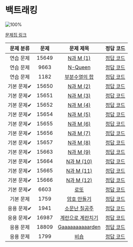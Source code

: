 # 백트래킹

![100%](https://progress-bar.xyz/20/?scale=20&title=progress&width=500&color=babaca&suffix=/20)

[문제집 링크](https://www.acmicpc.net/workbook/view/7315)

| 문제 분류 | 문제 | 문제 제목 | 정답 코드 |
| :--: | :--: | :--: | :--: |
| 연습 문제 | 15649 | [N과 M (1)](https://www.acmicpc.net/problem/15649) | [정답 코드](/Users/jeongjaeyoon/Documents/GitHub/algorithm/Backkingdog/0x0C/15649.cpp) |
| 연습 문제 | 9663 | [N-Queen](https://www.acmicpc.net/problem/9663) | [정답 코드](/Users/jeongjaeyoon/Documents/GitHub/algorithm/Backkingdog/0x0C/9663.cpp) |
| 연습 문제 | 1182 | [부분수열의 합](https://www.acmicpc.net/problem/1182) | [정답 코드](/Users/jeongjaeyoon/Documents/GitHub/algorithm/Backkingdog/0x0C/1182.cpp) |
| 기본 문제✔ | 15650 | [N과 M (2)](https://www.acmicpc.net/problem/15650) | [정답 코드](/Users/jeongjaeyoon/Documents/GitHub/algorithm/Backkingdog/0x0C/15650.cpp) |
| 기본 문제✔ | 15651 | [N과 M (3)](https://www.acmicpc.net/problem/15651) | [정답 코드](/Users/jeongjaeyoon/Documents/GitHub/algorithm/Backkingdog/0x0C/15651.cpp) |
| 기본 문제✔ | 15652 | [N과 M (4)](https://www.acmicpc.net/problem/15652) | [정답 코드](/Users/jeongjaeyoon/Documents/GitHub/algorithm/Backkingdog/0x0C/15652.cpp) |
| 기본 문제✔ | 15654 | [N과 M (5)](https://www.acmicpc.net/problem/15654) | [정답 코드](/Users/jeongjaeyoon/Documents/GitHub/algorithm/Backkingdog/0x0C/15654.cpp) |
| 기본 문제✔ | 15655 | [N과 M (6)](https://www.acmicpc.net/problem/15655) | [정답 코드](/Users/jeongjaeyoon/Documents/GitHub/algorithm/Backkingdog/0x0C/15655.cpp) |
| 기본 문제✔ | 15656 | [N과 M (7)](https://www.acmicpc.net/problem/15656) | [정답 코드](/Users/jeongjaeyoon/Documents/GitHub/algorithm/Backkingdog/0x0C/15656.cpp) |
| 기본 문제✔ | 15657 | [N과 M (8)](https://www.acmicpc.net/problem/15657) | [정답 코드](/Users/jeongjaeyoon/Documents/GitHub/algorithm/Backkingdog/0x0C/15657.cpp) |
| 기본 문제✔ | 15663 | [N과 M (9)](https://www.acmicpc.net/problem/15663) | [정답 코드](/Users/jeongjaeyoon/Documents/GitHub/algorithm/Backkingdog/0x0C/15663.cpp) |
| 기본 문제✔ | 15664 | [N과 M (10)](https://www.acmicpc.net/problem/15664) | [정답 코드](/Users/jeongjaeyoon/Documents/GitHub/algorithm/Backkingdog/0x0C/15664.cpp) |
| 기본 문제✔ | 15665 | [N과 M (11)](https://www.acmicpc.net/problem/15665) | [정답 코드](/Users/jeongjaeyoon/Documents/GitHub/algorithm/Backkingdog/0x0C/15665.cpp) |
| 기본 문제✔ | 15666 | [N과 M (12)](https://www.acmicpc.net/problem/15666) | [정답 코드](/Users/jeongjaeyoon/Documents/GitHub/algorithm/Backkingdog/0x0C/15666.cpp) |
| 기본 문제✔ | 6603 | [로또](https://www.acmicpc.net/problem/6603) | [정답 코드](/Users/jeongjaeyoon/Documents/GitHub/algorithm/Backkingdog/0x0C/6603.cpp) |
| 기본 문제 | 1759 | [암호 만들기](https://www.acmicpc.net/problem/1759) | [정답 코드](/Users/jeongjaeyoon/Documents/GitHub/algorithm/Backkingdog/0x0C/1759.cpp) |
| 응용 문제✔ | 1941 | [소문난 칠공주](https://www.acmicpc.net/problem/1941) | [정답 코드](/Users/jeongjaeyoon/Documents/GitHub/algorithm/Backkingdog/0x0C/1941.cpp) |
| 응용 문제✔ | 16987 | [계란으로 계란치기](https://www.acmicpc.net/problem/16987) | [정답 코드](/Users/jeongjaeyoon/Documents/GitHub/algorithm/Backkingdog/0x0C/16987.cpp) |
| 응용 문제 | 18809 | [Gaaaaaaaaaarden](https://www.acmicpc.net/problem/18809) | [정답 코드](/Users/jeongjaeyoon/Documents/GitHub/algorithm/Backkingdog/0x0C/18809.cpp) |
| 응용 문제 | 1799 | [비숍](https://www.acmicpc.net/problem/1799) | [정답 코드](/Users/jeongjaeyoon/Documents/GitHub/algorithm/Backkingdog/0x0C/1799.cpp) |
